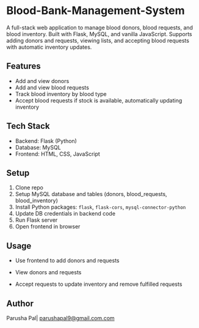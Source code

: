 # Blood-Bank-Management-System
 A full-stack web application to manage blood donors, blood requests, and blood inventory. Built with Flask, MySQL, and vanilla JavaScript. Supports adding donors and requests, viewing lists, and accepting blood requests with automatic inventory updates.

## Features

- Add and view donors  
- Add and view blood requests  
- Track blood inventory by blood type  
- Accept blood requests if stock is available, automatically updating inventory  

## Tech Stack

- Backend: Flask (Python)  
- Database: MySQL  
- Frontend: HTML, CSS, JavaScript  

## Setup

1. Clone repo  
2. Setup MySQL database and tables (donors, blood_requests, blood_inventory)  
3. Install Python packages: `flask`, `flask-cors`, `mysql-connector-python`  
4. Update DB credentials in backend code  
5. Run Flask server  
6. Open frontend in browser  

## Usage

- Use frontend to add donors and requests
  
- View donors and requests  
- Accept requests to update inventory and remove fulfilled requests  

## Author

Parusha Pal| parushapal9@gmail.com.com

